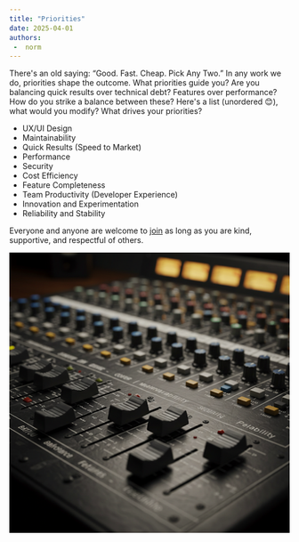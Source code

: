 ```yaml
---
title: "Priorities"
date: 2025-04-01
authors:
 -  norm
---
```


There's an old saying: “Good. Fast. Cheap. Pick Any Two.” In any work we do, priorities shape the outcome. What priorities guide you? Are you balancing quick results over technical debt? Features over performance? How do you strike a balance between these? Here's a list (unordered 😊), what would you modify? What drives your priorities?


* UX/UI Design
* Maintainability
* Quick Results (Speed to Market)
* Performance
* Security
* Cost Efficiency
* Feature Completeness
* Team Productivity (Developer Experience)
* Innovation and Experimentation
* Reliability and Stability


Everyone and anyone are welcome to [join](../../../../join.md) as long as you are kind, supportive, and respectful of others.

![sound board mixer](mixer.png)